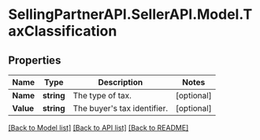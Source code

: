 # SellingPartnerAPI.SellerAPI.Model.TaxClassification
## Properties

Name | Type | Description | Notes
------------ | ------------- | ------------- | -------------
**Name** | **string** | The type of tax. | [optional] 
**Value** | **string** | The buyer&#39;s tax identifier. | [optional] 

[[Back to Model list]](../README.md#documentation-for-models) [[Back to API list]](../README.md#documentation-for-api-endpoints) [[Back to README]](../README.md)

